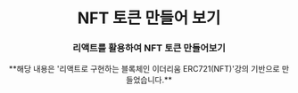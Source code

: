 <h1 align="center">NFT 토큰 만들어 보기</h1>
<h3 align="center">리액트를 활용하여 NFT 토큰 만들어보기</h3>
<p align="center">**해당 내용은 '리액트로 구현하는 블록체인 이더리움 ERC721(NFT)'강의 기반으로 만들었습니다.**</p>